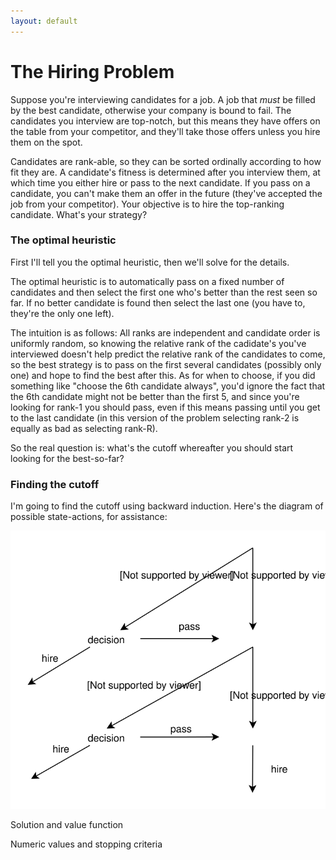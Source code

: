 ```yaml
---
layout: default
---
```


# The Hiring Problem

Suppose you're interviewing candidates for a job.  A job that _must_ be filled by the best candidate, otherwise your company is bound to fail.  The candidates you interview are top-notch, but this means they have offers on the table from your competitor, and they'll take those offers unless you hire them on the spot.

Candidates are rank-able, so they can be sorted ordinally according to how fit they are.  A candidate's fitness is determined after you interview them, at which time you either hire or pass to the next candidate.  If you pass on a candidate, you can't make them an offer in the future (they've accepted the job from your competitor).  Your objective is to hire the top-ranking candidate.  What's your strategy?

### The optimal heuristic

First I'll tell you the optimal heuristic, then we'll solve for the details.

The optimal heuristic is to automatically pass on a fixed number of candidates and then select the first one who's better than the rest seen so far.  If no better candidate is found then select the last one (you have to, they're the only one left).

The intuition is as follows: All ranks are independent and candidate order is uniformly random, so knowing the relative rank of the cadidate's you've interviewed doesn't help predict the relative rank of the candidates to come, so the best strategy is to pass on the first several candidates (possibly only one) and hope to find the best after this.  As for when to choose, if you did something like "choose the 6th candidate always", you'd ignore the fact that the 6th candidate might not be better than the first 5, and since you're looking for rank-1 you should pass, even if this means passing until you get to the last candidate (in this version of the problem selecting rank-2 is equally as bad as selecting rank-R).

So the real question is: what's the cutoff whereafter you should start looking for the best-so-far?

### Finding the cutoff

I'm going to find the cutoff using backward induction.  Here's the diagram of possible state-actions, for assistance:

<center><img src="hiring-problem/state-action-diagram.svg" type="image/svg+xml"></center>







Solution and value function



Numeric values and stopping criteria




